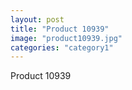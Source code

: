 ```yaml
---
layout: post
title: "Product 10939"
image: "product10939.jpg"
categories: "category1"
---
```

Product 10939
